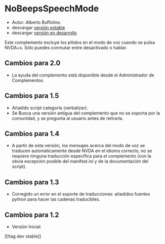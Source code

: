 # NoBeepsSpeechMode #
*	 Autor: Alberto Buffolino.
*	 descargar [versión estable][1]
*	 descargar [versión en desarrollo][2]

Este complemento excluye los pitidos en el modo de voz cuando se pulsa
NVDA+s.  Sólo puedes conmutar entre desactivado o hablar.

## Cambios para 2.0 ##
*	 La ayuda del complemento está disponible desde el Administrador de
   Complementos.

## Cambios para 1.5 ##
*	 Añadido  script categoría (verbalizar).
*	 Se Busca una versión antigua del complemento que no se soporta por la
   comunidad, y se pregunta al usuario antes de retirarla.

## Cambios para 1.4 ##
*	 A partir de esta versión, los mensajes acerca del modo de voz se traducen
   automáticamente desde NVDA en el idioma correcto, no se requiere ninguna
   traducción específica para el complemento (con la obvia excepción posible
   del manifest.ini y de la documentación del script).

## Cambios para 1.3 ##
*	 Corregido un error en el soporte de traducciones: añadidos fuentes python
   para hacer las cadenas traducibles.

## Cambios para 1.2 ##
*	 Versión Inicial.

[[!tag dev stable]]

[1]: https://www.nvaccess.org/addonStore/legacy?file=nb

[2]: https://www.nvaccess.org/addonStore/legacy?file=nb-dev
